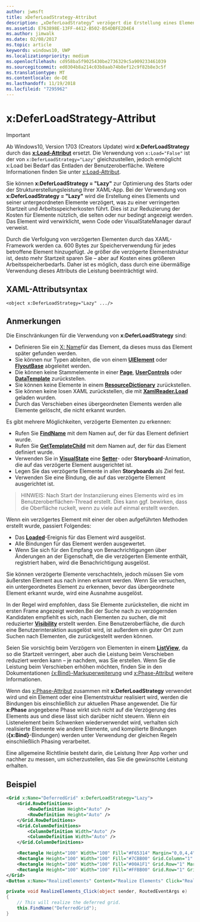 ```yaml
---
author: jwmsft
title: xDeferLoadStrategy-Attribut
description: „xDeferLoadStrategy“ verzögert die Erstellung eines Elements und seiner untergeordneten Elemente, verkürzt die Startzeit, erhöht aber leicht die Arbeitsspeicherauslastung.Jedes betroffene Element erhöht die Arbeitsspeicherauslastung um ca. 600 Bytes.
ms.assetid: E763898E-13FF-4412-B502-B54DBFE2D4E4
ms.author: jimwalk
ms.date: 02/08/2017
ms.topic: article
keywords: windows10, UWP
ms.localizationpriority: medium
ms.openlocfilehash: cd958ba5f9025430be2736329c5a909233461039
ms.sourcegitcommit: ed0304b8a214c03b8aab74b8ef12c9f82b8e3c5f
ms.translationtype: MT
ms.contentlocale: de-DE
ms.lasthandoff: 11/19/2018
ms.locfileid: "7295962"
---
```

# <a name="xdeferloadstrategy-attribute"></a>x:DeferLoadStrategy-Attribut

> [!IMPORTANT]
> Ab Windows10, Version 1703 (Creators Update) wird **x:DeferLoadStrategy** durch das [**x:Load-Attribut**](x-load-attribute.md) ersetzt. Die Verwendung von `x:Load="False"` ist der von `x:DeferLoadStrategy="Lazy"` gleichzustellen, jedoch ermöglicht x:Load bei Bedarf das Entladen der Benutzeroberfläche. Weitere Informationen finden Sie unter [x:Load-Attribut](x-load-attribute.md).

Sie können **x:DeferLoadStrategy = "Lazy"** zur Optimierung des Starts oder der Strukturerstellungsleistung Ihrer XAML-App. Bei der Verwendung von **x:DeferLoadStrategy = "Lazy"** wird die Erstellung eines Elements und seiner untergeordneten Elemente verzögert, was zu einer verringerten Startzeit und Arbeitsspeicherkosten führt. Dies ist zur Reduzierung der Kosten für Elemente nützlich, die selten oder nur bedingt angezeigt werden. Das Element wird verwirklicht, wenn Code oder VisualStateManager darauf verweist.

Durch die Verfolgung von verzögerten Elementen durch das XAML-Framework werden ca. 600 Bytes zur Speicherverwendung für jedes betroffene Element hinzugefügt. Je größer die verzögerte Elementstruktur ist, desto mehr Startzeit sparen Sie – aber auf Kosten eines größeren Arbeitsspeicherbedarfs. Daher ist es möglich, dass durch eine übermäßige Verwendung dieses Attributs die Leistung beeinträchtigt wird.

## <a name="xaml-attribute-usage"></a>XAML-Attributsyntax

``` syntax
<object x:DeferLoadStrategy="Lazy" .../>
```

## <a name="remarks"></a>Anmerkungen

Die Einschränkungen für die Verwendung von **x:DeferLoadStrategy** sind:

- Definieren Sie ein [X: Name](x-name-attribute.md)für das Element, da dieses muss das Element später gefunden werden.
- Sie können nur Typen ableiten, die von einem [**UIElement**](https://msdn.microsoft.com/library/windows/apps/br208911) oder [**FlyoutBase**](https://msdn.microsoft.com/library/windows/apps/dn279249) abgeleitet werden.
- Die können keine Stammelemente in einer [**Page**](https://msdn.microsoft.com/library/windows/apps/windows.ui.xaml.controls.page), [**UserControls**](https://msdn.microsoft.com/library/windows/apps/windows.ui.xaml.controls.usercontrol) oder [**DataTemplate**](https://msdn.microsoft.com/library/windows/apps/br242348) zurückstellen.
- Sie können keine Elemente in einem [**ResourceDictionary**](https://msdn.microsoft.com/library/windows/apps/br208794) zurückstellen.
- Sie können keine losen XAML zurückstellen, die mit [**XamlReader.Load**](https://msdn.microsoft.com/library/windows/apps/br228048) geladen wurden.
- Durch das Verschieben eines übergeordneten Elements werden alle Elemente gelöscht, die nicht erkannt wurden.

Es gibt mehrere Möglichkeiten, verzögerte Elementen zu erkennen:

- Rufen Sie [**FindName**](https://msdn.microsoft.com/library/windows/apps/br208715) mit dem Namen auf, der für das Element definiert wurde.
- Rufen Sie [**GetTemplateChild**](https://msdn.microsoft.com/library/windows/apps/br209416) mit dem Namen auf, der für das Element definiert wurde.
- Verwenden Sie in [**VisualState**](https://msdn.microsoft.com/library/windows/apps/br209007) eine [**Setter**](https://msdn.microsoft.com/library/windows/apps/br208817)- oder **Storyboard**-Animation, die auf das verzögerte Element ausgerichtet ist.
- Legen Sie das verzögerte Elemente in allen **Storyboards** als Ziel fest.
- Verwenden Sie eine Bindung, die auf das verzögerte Element ausgerichtet ist.

> HINWEIS: Nach Start der Instanziierung eines Elements wird es im Benutzeroberflächen-Thread erstellt. Dies kann ggf. bewirken, dass die Oberfläche ruckelt, wenn zu viele auf einmal erstellt werden.

Wenn ein verzögertes Element mit einer der oben aufgeführten Methoden erstellt wurde, passiert Folgendes:

- Das [**Loaded**](https://msdn.microsoft.com/library/windows/apps/br208723)-Ereignis für das Element wird ausgelöst.
- Alle Bindungen für das Element werden ausgewertet.
- Wenn Sie sich für den Empfang von Benachrichtigungen über Änderungen an der Eigenschaft, die die verzögerten Elemente enthält, registriert haben, wird die Benachrichtigung ausgelöst.

Sie können verzögerte Elemente verschachteln, jedoch müssen Sie vom äußersten Element aus nach innen erkannt werden. Wenn Sie versuchen, ein untergeordnetes Element zu erkennen, bevor das übergeordnete Element erkannt wurde, wird eine Ausnahme ausgelöst.

In der Regel wird empfohlen, dass Sie Elemente zurückstellen, die nicht im ersten Frame angezeigt werden.Bei der Suche nach zu verzögernden Kandidaten empfiehlt es sich, nach Elementen zu suchen, die mit reduzierter [**Visibility**](https://msdn.microsoft.com/library/windows/apps/br208992) erstellt werden. Eine Benutzeroberfläche, die durch eine Benutzerinteraktion ausgelöst wird, ist außerdem ein guter Ort zum Suchen nach Elementen, die zurückgestellt werden können.

Seien Sie vorsichtig beim Verzögern von Elementen in einem [**ListView**](https://msdn.microsoft.com/library/windows/apps/br242878), da so die Startzeit verringert, aber auch die Leistung beim Verschieben reduziert werden kann – je nachdem, was Sie erstellen. Wenn Sie die Leistung beim Verschieben erhöhen möchten, finden Sie in den Dokumentationen [{x:Bind}-Markuperweiterung](x-bind-markup-extension.md) und [x:Phase-Attribut](x-phase-attribute.md) weitere Informationen.

Wenn das [x:Phase-Attribut](x-phase-attribute.md) zusammen mit **x:DeferLoadStrategy** verwendet wird und ein Element oder eine Elementstruktur realisiert wird, werden die Bindungen bis einschließlich zur aktuellen Phase angewendet. Die für **x:Phase** angegebene Phase wirkt sich nicht auf die Verzögerung des Elements aus und diese lässt sich darüber nicht steuern. Wenn ein Listenelement beim Schwenken wiederverwendet wird, verhalten sich realisierte Elemente wie andere Elemente, und kompilierte Bindungen (**{x:Bind}**-Bindungen) werden unter Verwendung der gleichen Regeln einschließlich Phasing verarbeitet.

Eine allgemeine Richtlinie besteht darin, die Leistung Ihrer App vorher und nachher zu messen, um sicherzustellen, das Sie die gewünschte Leistung erhalten.

## <a name="example"></a>Beispiel

```xml
<Grid x:Name="DeferredGrid" x:DeferLoadStrategy="Lazy">
    <Grid.RowDefinitions>
        <RowDefinition Height="Auto" />
        <RowDefinition Height="Auto" />
    </Grid.RowDefinitions>
    <Grid.ColumnDefinitions>
        <ColumnDefinition Width="Auto" />
        <ColumnDefinition Width="Auto" />
    </Grid.ColumnDefinitions>

    <Rectangle Height="100" Width="100" Fill="#F65314" Margin="0,0,4,4" />
    <Rectangle Height="100" Width="100" Fill="#7CBB00" Grid.Column="1" Margin="4,0,0,4" />
    <Rectangle Height="100" Width="100" Fill="#00A1F1" Grid.Row="1" Margin="0,4,4,0" />
    <Rectangle Height="100" Width="100" Fill="#FFBB00" Grid.Row="1" Grid.Column="1" Margin="4,4,0,0" />
</Grid>
<Button x:Name="RealizeElements" Content="Realize Elements" Click="RealizeElements_Click"/>
```

```csharp
private void RealizeElements_Click(object sender, RoutedEventArgs e)
{
    // This will realize the deferred grid.
    this.FindName("DeferredGrid");
}
```
